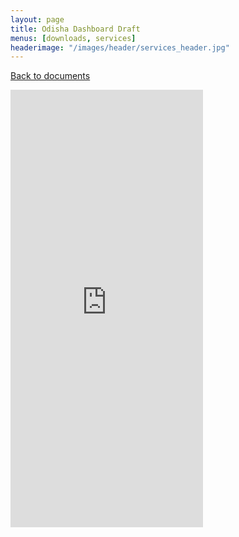 ```yaml
---
layout: page
title: Odisha Dashboard Draft
menus: [downloads, services]
headerimage: "/images/header/services_header.jpg"
---
```

<a href="{{ site.baseurl }}/client/lift">Back to documents</a>

<iframe width="308" height="700" seamless frameborder="0" scrolling="no" src="https://docs.google.com/spreadsheets/d/1-KsJNUyiMicPcSShPpFNBdeoxHh-Grs7FzRkVLqE2fI/pubchart?oid=519388532&amp;format=interactive"></iframe>
